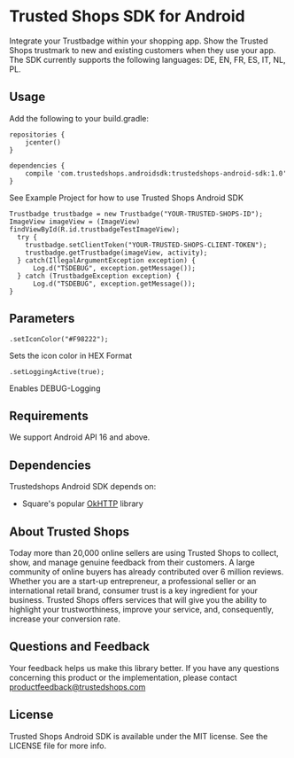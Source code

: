 # Trusted Shops SDK for Android

Integrate your Trustbadge within your shopping app. Show the Trusted Shops trustmark to new and existing customers when they use your app. The SDK currently supports the following languages: DE, EN, FR, ES, IT, NL, PL.

## Usage

Add the following to your build.gradle:
```
repositories {
    jcenter()
}

dependencies {
    compile 'com.trustedshops.androidsdk:trustedshops-android-sdk:1.0'
}
```

See Example Project for how to use Trusted Shops Android SDK

```
Trustbadge trustbadge = new Trustbadge("YOUR-TRUSTED-SHOPS-ID");
ImageView imageView = (ImageView) findViewById(R.id.trustbadgeTestImageView);
  try {
    trustbadge.setClientToken("YOUR-TRUSTED-SHOPS-CLIENT-TOKEN");    
    trustbadge.getTrustbadge(imageView, activity);        
  } catch(IllegalArgumentException exception) {
      Log.d("TSDEBUG", exception.getMessage());
  } catch (TrustbadgeException exception) {
      Log.d("TSDEBUG", exception.getMessage());
}
```    

## Parameters

```
.setIconColor("#F98222");
```
Sets the icon color in HEX Format

```
.setLoggingActive(true);
```
Enables DEBUG-Logging

## Requirements
We support Android API 16 and above.

## Dependencies
Trustedshops Android SDK depends on:
* Square's popular [OkHTTP](http://square.github.io/okhttp/) library

## About Trusted Shops

Today more than 20,000 online sellers are using Trusted Shops to collect, show, and manage genuine feedback from their customers. A large community of online buyers has already contributed over 6 million reviews.
Whether you are a start-up entrepreneur, a professional seller or an international retail brand, consumer trust is a key ingredient for your business. Trusted Shops offers services that will give you the ability to highlight your trustworthiness, improve your service, and, consequently, increase your conversion rate.

## Questions and Feedback

Your feedback helps us make this library better. If you have any questions concerning this product or the implementation, please contact productfeedback@trustedshops.com

## License

Trusted Shops Android SDK is available under the MIT license. See the LICENSE file for more info.
